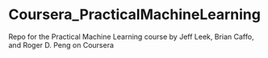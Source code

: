 Coursera_PracticalMachineLearning
=================================

Repo for the Practical Machine Learning course by Jeff Leek, Brian Caffo, and  Roger D. Peng on Coursera
